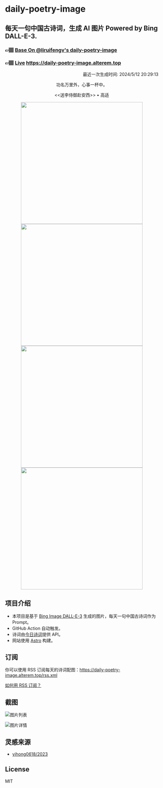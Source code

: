 
# daily-poetry-image

## 每天一句中国古诗词，生成 AI 图片 Powered by Bing DALL-E-3.

### 👉🏽 [Base On @liruifengv's daily-poetry-image](https://github.com/liruifengv/daily-poetry-image)

### 👉🏽 [Live](https://daily-poetry-image.alterem.top/) https://daily-poetry-image.alterem.top

<p align="right">
  最近一次生成时间: 2024/5/12 20:29:13
</p>
<p align="center">
功名万里外，心事一杯中。
</p>
<p align="center">
<<送李侍御赴安西>> • 高适
</p>
<p align="center">
<img src="https://tse1.mm.bing.net/th/id/OIG4.kDvdKjrvmGq_cvU75pQ8" height="400" width="400" />
<img src="https://tse3.mm.bing.net/th/id/OIG4.7q5HhC0TT0QQ0F9iSznz" height="400" width="400" />
<img src="https://tse3.mm.bing.net/th/id/OIG4.ey0IFHSjMV.FVTbsFWSy" height="400" width="400" />
<img src="https://tse4.mm.bing.net/th/id/OIG4.H8Z5yVddWmYEeWNTaMA_" height="400" width="400" />
</p>

## 项目介绍

-   本项目是基于 [Bing Image DALL-E-3](https://www.bing.com/images/create) 生成的图片，每天一句中国古诗词作为 Prompt。
-   GitHub Action 自动触发。
-   诗词由[今日诗词](https://www.jinrishici.com/)提供 API。
-   网站使用 [Astro](https://astro.build) 构建。

## 订阅

你可以使用 RSS 订阅每天的诗词配图：https://daily-poetry-image.alterem.top/rss.xml

[如何用 RSS 订阅？](https://zhuanlan.zhihu.com/p/55026716)

## 截图

![图片列表](./screenshots/Snipaste_2023-12-28_21-00-26.png)

![图片详情](./screenshots/Snipaste_2023-12-28_21-00-53.png)

## 灵感来源

-   [yihong0618/2023](https://github.com/yihong0618/2023)

## License

MIT
